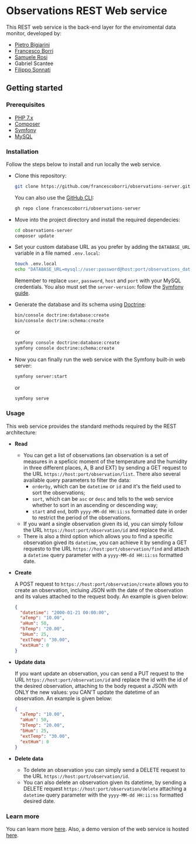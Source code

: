 # Observations REST Web service

This REST web service is the back-end layer for the enviromental data monitor, developed by:
- [Pietro Bigiarini](https://github.com/bigiarinip)
- [Francesco Borri](https://github.com/francescoborri)
- [Samuele Rosi](https://github.com/BtwSam)
- Gabriel Scantee
- [Filippo Sonnati](https://github.com/filipposonnati)

## Getting started

### Prerequisites
- [PHP 7.x](https://www.php.net/downloads)
- [Composer](https://getcomposer.org/download/)
- [Symfony](https://symfony.com/download)
- [MySQL](https://dev.mysql.com/downloads/)

### Installation
Follow the steps below to install and run locally the web service.
* Clone this repository:

    ```sh
    git clone https://github.com/francescoborri/observations-server.git
    ```
    You can also use the [GitHub CLI](https://github.com/cli/cli):
    
     ```sh
     gh repo clone francescoborri/observations-server
     ```
* Move into the project directory and install the required dependecies:

  ```sh
  cd observations-server
  composer update
  ```
* Set your custom database URL as you prefer by adding the `DATABASE_URL` variable in a file named `.env.local`:

  ```sh
  touch .env.local
  echo "DATABASE_URL=mysql://user:password@host:port/observations_database?serverVersion=server-version" > .env.local
  ```
  Remember to replace `user`, `password`, `host` and `port` with your MySQL credentials.
  You also must set the `server-version`: follow the [Symfony guide](https://symfony.com/doc/current/doctrine.html#configuring-the-database).
* Generate the database and its schema using [Doctrine](https://www.doctrine-project.org/):

  ```sh
  bin/console doctrine:database:create
  bin/console doctrine:schema:create
  ```
  or
  ```sh
  symfony console doctrine:database:create
  symfony console doctrine:schema:create
  ```
* Now you can finally run the web service with the Symfony built-in web server:
  
  ```sh
  symfony server:start
  ```
  
  or
  ```sh
  symfony serve
  ```

### Usage
This web service provides the standard methods required by the REST architecture:
- **Read**

  - You can get a list of observations (an observation is a set of measures in a speficic moment of the temperature and the humidity in three different places, A, B and EXT) by sending a GET request to the URL `https://host:port/observation/list`.
  There also several available query parameters to filter the data:
    - `orderby`, which can be `datetime` or `id` and it's the field used to sort the observations;
    - `sort`, which can be `asc` or `desc` and tells to the web service whether to sort in an ascending or descending way;
    - `start` and `end`, both `yyyy-MM-dd HH:ii:ss` formatted date in order to restrict the period of the observations.
  - If you want a single observation given its id, you can simply follow the URL `https://host:port/observation/id` and replace the id.
  - There is also a third option which allows you to find a specific observation gived its `datetime`, you can achieve it by sending a GET requesto to the URL `https://host:port/observation/find` and attach a `datetime` query parameter with a `yyyy-MM-dd HH:ii:ss` formatted date.
- **Create**

  A POST request to `https://host:port/observation/create` allows you to create an observation, incluing JSON with the date of the observation and its values attached to the request body. An example is given below:

  ```json
  {
    "datetime": "2000-01-21 00:00:00",
    "aTemp": "10.00",
    "aHum": 50,
    "bTemp": "20.00",
    "bHum": 25,
    "extTemp": "30.00",
    "extHum": 0
  }
  ```
- **Update data**

  If you want update an observation, you can send a PUT request to the URL `https://host:port/observation/id` and replace the id with the id of the desired observation, attaching to the body request a JSON with ONLY the new values: you CAN'T update the datetime of an observation. An example is given below:
  
  ```json
  {
    "aTemp": "10.00",
    "aHum": 50,
    "bTemp": "20.00",
    "bHum": 25,
    "extTemp": "30.00",
    "extHum": 0
  }
  ```
- **Delete data**

  - To delete an observation you can simply send a DELETE request to the URL `https://host:port/observation/id`.
  - You can also delete an observation given its datetime, by sending a DELETE request `https://host:port/observation/delete` attaching a `datetime` query parameter with the `yyyy-MM-dd HH:ii:ss` formatted desired date.

### Learn more
You can learn more [here](https://www.postman.com/francescoborri/workspace/observations-rest-web-service/overview). Also, a demo version of the web service is hosted [here](https://francescoborri.ddns.net:8000/observation/list).
